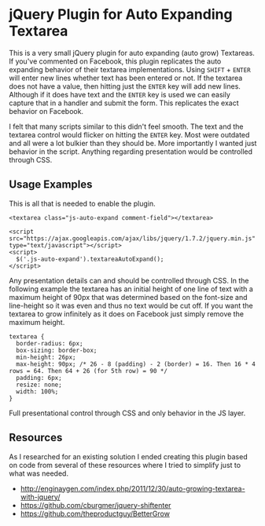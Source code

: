 # jQuery Plugin for Auto Expanding Textarea

This is a very small jQuery plugin for auto expanding (auto grow) Textareas. If you've commented on Facebook, this plugin replicates the auto expanding behavior of their textarea implementations. Using `SHIFT` + `ENTER` will enter new lines whether text has been entered or not. If the textarea does not have a value, then hitting just the `ENTER` key will add new lines. Although if it does have text and the `ENTER` key is used we can easily capture that in a handler and submit the form. This replicates the exact behavior on Facebook.

I felt that many scripts similar to this didn't feel smooth. The text and the textarea control would flicker on hitting the `ENTER` key. Most were outdated and all were a lot bulkier than they should be. More importantly I wanted just behavior in the script. Anything regarding presentation would be controlled through CSS.

## Usage Examples

This is all that is needed to enable the plugin.

    <textarea class="js-auto-expand comment-field"></textarea>
    
    <script src="https://ajax.googleapis.com/ajax/libs/jquery/1.7.2/jquery.min.js" type="text/javascript"></script>
    <script>
      $('.js-auto-expand').textareaAutoExpand();
    </script>

Any presentation details can and should be controlled through CSS. In the following example the textarea has an initial height of one line of text with a maximum height of 90px that was determined based on the font-size and line-height so it was even and thus no text would be cut off. If you want the textarea to grow infinitely as it does on Facebook just simply remove the maximum height.

    textarea {
      border-radius: 6px;
      box-sizing: border-box;
      min-height: 26px;
      max-height: 90px; /* 26 - 8 (padding) - 2 (border) = 16. Then 16 * 4 rows = 64. Then 64 + 26 (for 5th row) = 90 */
      padding: 6px;
      resize: none;
      width: 100%;
    }

Full presentational control through CSS and only behavior in the JS layer.

## Resources

As I researched for an existing solution I ended creating this plugin based on code from several of these resources where I tried to simplify just to what was needed.

* http://enginaygen.com/index.php/2011/12/30/auto-growing-textarea-with-jquery/
* https://github.com/cburgmer/jquery-shiftenter
* https://github.com/theproductguy/BetterGrow